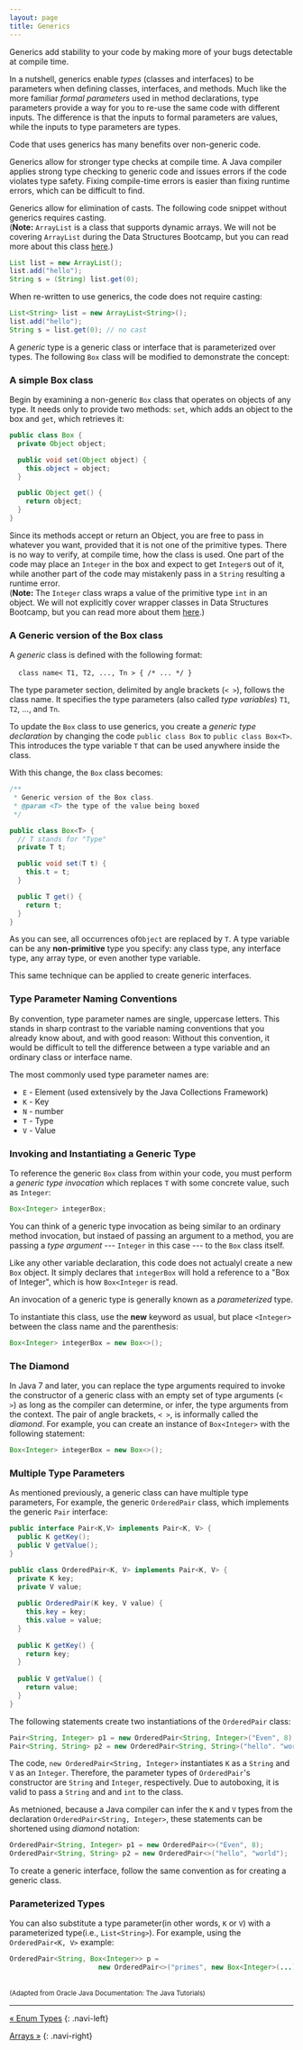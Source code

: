 ```yaml
---
layout: page
title: Generics
---
```


Generics add stability to your code by making more of your bugs detectable at compile time.

In a nutshell, generics enable *types* (classes and interfaces) to be parameters when defining classes, interfaces, and methods. Much like the more familiar *formal parameters* used in method declarations, type parameters provide a way for you to re-use the same code with different inputs. The difference is that the inputs to formal parameters are values, while the inputs to type parameters are types.

Code that uses generics has many benefits over non-generic code.

Generics allow for stronger type checks at compile time. A Java compiler applies strong type checking to generic code and issues errors if the code violates type safety. Fixing compile-time errors is easier than fixing runtime errors, which can be difficult to find.

Generics allow for elimination of casts. The following code snippet without generics requires casting.<br />(**Note:** `ArrayList`  is a class that supports dynamic arrays. We will not be covering `ArrayList` during the Data Structures Bootcamp, but you can read more about this class [here](http://www.tutorialspoint.com/java/java_arraylist_class.htm).)

```java
List list = new ArrayList();
list.add("hello");
String s = (String) list.get(0);
```

When re-written to use generics, the code does not require casting:

```java
List<String> list = new ArrayList<String>();
list.add("hello");
String s = list.get(0); // no cast
```

A *generic* type is a generic class or interface that is parameterized over types. The following `Box` class will be modified to demonstrate the concept:

### A simple Box class ###

Begin by examining a non-generic `Box` class that operates on objects of any type. It needs only to provide two methods: `set`, which adds an object to the box and `get`, which retrieves it:

```java
public class Box {
  private Object object;

  public void set(Object object) {
    this.object = object;
  }

  public Object get() {
    return object;
  }
}
```

Since its methods accept or return an Object, you are free to pass in whatever you want, provided that it is not one of the primitive types. There is no way to verify, at compile time, how the class is used. One part of the code may place an `Integer` in the box and expect to get `Integer`s out of it, while another part of the code may mistakenly pass in a `String` resulting a runtime error.<br />(**Note:** The `Integer` class wraps a value of the primitive type `int` in an object. We will not explicitly cover wrapper classes in Data Structures Bootcamp, but you can read more about them [here](https://en.wikipedia.org/wiki/Primitive_wrapper_class).)

### A Generic version of the Box class ###

A *generic* class is defined with the following format:

&nbsp;&nbsp;&nbsp; `class name< T1, T2, ..., Tn > { /* ... */ }`


The type parameter section, delimited by angle brackets (`< >`), follows the class name. It specifies the type parameters (also called *type variables*) `T1`, `T2`, ..., and `Tn`.

To update the `Box` class to use generics, you create a *generic type declaration* by changing the code `public class Box` to `public class Box<T>`. This introduces the type variable `T` that can be used anywhere inside the class.

With this change, the `Box` class becomes:

```java
/**
 * Generic version of the Box class.
 * @param <T> the type of the value being boxed
 */

public class Box<T> {
  // T stands for "Type"
  private T t;

  public void set(T t) {
    this.t = t;
  }

  public T get() {
    return t;
  }
}
```

As you can see, all occurrences of`Object` are replaced by `T`. A type variable can be any **non-primitive** type you specify: any class type, any interface type, any array type, or even another type variable.

This same technique can be applied to create generic interfaces.

### Type Parameter Naming Conventions ###

By convention, type parameter names are single, uppercase letters. This stands in sharp contrast to the variable naming conventions that you already know about, and with good reason: Without this convention, it would be difficult to tell the difference between a type variable and an ordinary class or interface name.

The most commonly used type parameter names are:

* `E` - Element (used extensively by the Java Collections Framework)
* `K` - Key
* `N` - number
* `T` - Type
* `V` - Value

### Invoking and Instantiating a Generic Type ###

To reference the generic `Box` class from within your code, you must perform a *generic type invocation* which replaces `T` with some concrete value, such as `Integer`:

```java
Box<Integer> integerBox;
```

You can think of a generic type invocation as being similar to an ordinary method invocation, but instaed of passing an argument to a method, you are passing a *type argument* --- `Integer` in this case ---  to the `Box` class itself.

Like any other variable declaration, this code does not actualyl create a new `Box` object. It simply declares that `integerBox` will hold a reference to a "Box of Integer", which is how `Box<Integer` is read.

An invocation of a generic type is generally known as a *parameterized* type.

To instantiate this class, use the **new** keyword as usual, but place `<Integer>` between the class name and the parenthesis:

```java
Box<Integer> integerBox = new Box<>();
```

### The Diamond ###

In Java 7 and later, you can replace the type arguments required to invoke the constructor of a generic class with an empty set of type arguments (`< >`) as long as the compiler can determine, or infer, the type arguments from the context. The pair of angle brackets, `< >`, is informally called the *diamond*. For example, you can create an instance of `Box<Integer>` with the following statement:
  
```java
Box<Integer> integerBox = new Box<>();
```

### Multiple Type Parameters ###

As mentioned previously, a generic class can have multiple type parameters, For example, the generic `OrderedPair` class, which implements the generic `Pair` interface:

```java
public interface Pair<K,V> implements Pair<K, V> {
  public K getKey();
  public V getValue();
}

public class OrderedPair<K, V> implements Pair<K, V> {
  private K key;
  private V value;
  
  public OrderedPair(K key, V value) {
    this.key = key;
    this.value = value;
  }
  
  public K getKey() {
    return key;
  }
  
  public V getValue() {
    return value;
  }
}
```

The following statements create two instantiations of the `OrderedPair` class:

```java
Pair<String, Integer> p1 = new OrderedPair<String, Integer>("Even", 8);
Pair<String, String> p2 = new OrderedPair<String, String>("hello". "world");
```

The code, `new OrderedPair<String, Integer>` instantiates `K` as a `String` and `V` as an `Integer`. Therefore, the parameter types of `OrderedPair`'s constructor are `String` and `Integer`, respectively. Due to autoboxing, it is valid to pass a `String` and and `int` to the class.

As metnioned, because a Java compiler can infer the `K` and `V` types from the declaration `OrderedPair<String, Integer>`, these statements can be shortened using *diamond* notation:

```java
OrderedPair<String, Integer> p1 = new OrderedPair<>("Even", 8);
OrderedPair<String, String> p2 = new OrderedPair<>("hello", "world");
```

To create a generic interface, follow the same convention as for creating a generic class.

### Parameterized Types ###

You can also substitute a type parameter(in other words, `K` or `V`) with a parameterized type(i.e., `List<String>`). For example, using the `OrderedPair<K, V>` example:

```java
OrderedPair<String, Box<Integer>> p = 
                      new OrderedPair<>("primes", new Box<Integer>(...));
```
<br />
<small>(Adapted from Oracle Java Documentation: The Java Tutorials)</small>


---
[« Enum Types](enum)
{: .navi-left}

[Arrays »](arrays)
{: .navi-right}